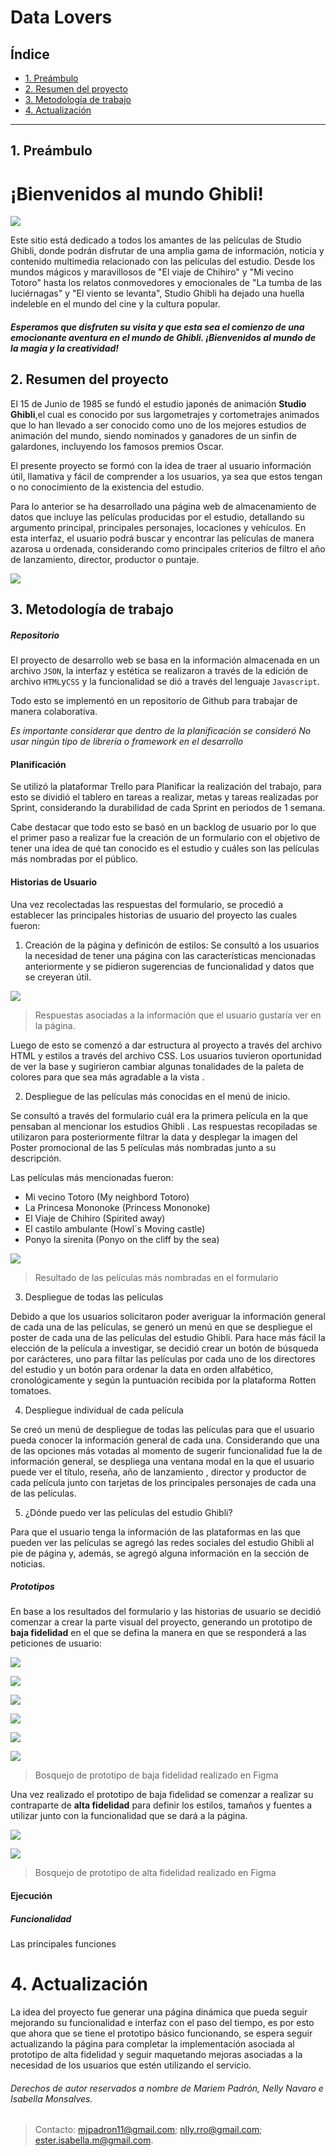 # Data Lovers

## Índice

- [1. Preámbulo](#1-preámbulo)
- [2. Resumen del proyecto](#2-resumen-del-proyecto)
- [3. Metodología de trabajo](#3-metodología-de-trabajo)
- [4. Actualización ](#4-actualización)

---

## 1. Preámbulo

<h1>¡Bienvenidos al mundo Ghibli!</h1>

![](https://i.pinimg.com/originals/da/07/f0/da07f06bb1634c3065cc832fcbbaae54.jpg)

Este sitio está dedicado a todos los amantes de las películas de Studio Ghibli, donde podrán disfrutar de una amplia gama de información, noticia y contenido multimedia relacionado con las películas del estudio. Desde los mundos mágicos y maravillosos de "El viaje de Chihiro" y "Mi vecino Totoro" hasta los relatos conmovedores y emocionales de "La tumba de las luciérnagas" y "El viento se levanta", Studio Ghibli ha dejado una huella indeleble en el mundo del cine y la cultura popular.

##### Esperamos que disfruten su visita y que esta sea el comienzo de una emocionante aventura en el mundo de Ghibli. ¡Bienvenidos al mundo de la magia y la creatividad!

## 2. Resumen del proyecto

El 15 de Junio de 1985 se fundó el estudio japonés de animación **Studio Ghibli**,el cual es conocido por sus largometrajes y cortometrajes animados que lo han llevado a ser conocido como uno de los mejores estudios de animación del mundo, siendo nominados y ganadores de un sinfin de galardones, incluyendo los famosos premios Oscar.

El presente proyecto se formó con la idea de traer al usuario información útil, llamativa y fácil de comprender a los usuarios, ya sea que estos tengan o no conocimiento de la existencia del estudio.

Para lo anterior se ha desarrollado una página web de almacenamiento de datos que incluye las películas producidas por el estudio, detallando su argumento principal, principales personajes, locaciones y vehículos. En esta interfaz, el usuario podrá buscar y encontrar las películas de manera azarosa u ordenada, considerando como principales criterios de filtro el año de lanzamiento, director, productor o puntaje.

![](https://img.europapress.es/fotoweb/fotonoticia_20140804175156-634869_600.jpg)

## 3. Metodología de trabajo

##### Repositorio

El proyecto de desarrollo web se basa en la información almacenada en un archivo `JSON`, la interfaz y estética se realizaron a través de la edición de archivo `HTML`y`CSS` y la funcionalidad se dió a través del lenguaje `Javascript`.

Todo esto se implementó en un repositorio de Github para trabajar de manera colaborativa.

_Es importante considerar que dentro de la planificación se consideró No usar ningún tipo de librería o framework en el desarrollo_

#### Planificación

Se utilizó la plataformar Trello para Planificar la realización del trabajo, para esto se dividió el tablero en tareas a realizar, metas y tareas realizadas por Sprint, considerando la durabilidad de cada Sprint en periodos de 1 semana.

Cabe destacar que todo esto se basó en un backlog de usuario por lo que el primer paso a realizar fue la creación de un formulario con el objetivo de tener una idea de qué tan conocido es el estudio y cuáles son las películas más nombradas por el público.

#### Historias de Usuario

Una vez recolectadas las respuestas del formulario, se procedió a establecer las principales historias de usuario del proyecto las cuales fueron:

1. Creación de la página y definicón de estilos:
   Se consultó a los usuarios la necesidad de tener una página con las características mencionadas anteriormente y se pidieron sugerencias de funcionalidad y datos que se creyeran útil.

![](https://i.postimg.cc/FRZKjbp8/Funcionalidades.jpg)

> Respuestas asociadas a la información que el usuario gustaría ver en la página.

Luego de esto se comenzó a dar estructura al proyecto a través del archivo HTML y estilos a través del archivo CSS.
Los usuarios tuvieron oportunidad de ver la base y sugirieron cambiar algunas tonalidades de la paleta de colores para que sea más agradable a la vista .

2. Despliegue de las películas más conocidas en el menú de inicio.

Se consultó a través del formulario cuál era la primera película en la que pensaban al mencionar los estudios Ghibli .
Las respuestas recopiladas se utilizaron para posteriormente filtrar la data y desplegar la imagen del Poster promocional de las 5 películas más nombradas junto a su descripción.

Las películas más mencionadas fueron:

- Mi vecino Totoro (My neighbord Totoro)
- La Princesa Mononoke (Princess Mononoke)
- El Viaje de Chihiro (Spirited away)
- El castilo ambulante (Howl´s Moving castle)
- Ponyo la sirenita (Ponyo on the cliff by the sea)

![](https://i.postimg.cc/FRg4M9JL/Grafico-Peliculas.jpg)

> Resultado de las películas más nombradas en el formulario

3. Despliegue de todas las películas

Debido a que los usuarios solicitaron poder averiguar la información general de cada una de las películas, se generó un menú en que se despliegue el poster de cada una de las películas del estudio Ghibli. Para hace más fácil la elección de la película a investigar, se decidió crear un botón de búsqueda por carácteres, uno para filtar las películas por cada uno de los directores del estudio y un botón para ordenar la data en orden alfabético, cronológicamente y según la puntuación recibida por la plataforma Rotten tomatoes.

4. Despliegue individual de cada película

Se creó un menú de despliegue de todas las películas para que el usuario pueda conocer la información general de cada una.
Considerando que una de las opciones más votadas al momento de sugerir funcionalidad fue la de información general, se despliega una ventana modal en la que el usuario puede ver el título, reseña, año de lanzamiento , director y productor de cada película junto con tarjetas de los principales personajes de cada una de las películas.

5. ¿Dónde puedo ver las películas del estudio Ghibli?

Para que el usuario tenga la información de las plataformas en las que pueden ver las películas se agregó las redes sociales del estudio Ghibli al pie de página y, además, se agregó alguna información en la sección de noticias.

##### Prototipos

En base a los resultados del formulario y las historias de usuario se decidió comenzar a crear la parte visual del proyecto, generando un prototipo de **baja fidelidad** en el que se defina la manera en que se responderá a las peticiones de usuario:

![](https://i.postimg.cc/Vkq9988V/BF1.jpg)

![](https://i.postimg.cc/qMYDD0WB/BF2.jpg)

![](https://i.postimg.cc/5j3BVBnM/BF3.jpg)

![](https://i.postimg.cc/xc1KTX4N/BF4.jpg)

![](https://i.postimg.cc/jL3yWRpg/BF5.jpg)

![](https://i.postimg.cc/Bj8HHdsq/BF6.jpg)

> Bosquejo de prototipo de baja fidelidad realizado en Figma

Una vez realizado el prototipo de baja fidelidad se comenzar a realizar su contraparte de **alta fidelidad** para definir los estilos, tamaños y fuentes a utilizar junto con la funcionalidad que se dará a la página.

![](https://i.postimg.cc/WdFjV7mW/AF1.jpg)

![](https://i.postimg.cc/nXyxhQ0H/AF2.jpg)

> Bosquejo de prototipo de alta fidelidad realizado en Figma

#### Ejecución

##### Funcionalidad

Las principales funciones

# 4. Actualización

La idea del proyecto fue generar una página dinámica que pueda seguir mejorando su funcionalidad e interfaz con el paso del tiempo, es por esto que ahora que se tiene el prototipo básico funcionando, se espera seguir actualizando la página para completar la implementación asociada al prototipo de alta fidelidad y seguir maquetando mejoras asociadas a la necesidad de los usuarios que estén utilizando el servicio.

###### Derechos de autor reservados a nombre de Mariem Padrón, Nelly Navaro e Isabella Monsalves.

> Contacto: mjpadron11@gmail.com; nlly.rro@gmail.com; ester.isabella.m@gmail.com.
